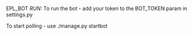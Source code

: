 EPL_BOT
*RUN:*
To run the bot - add your token to the BOT_TOKEN param in settings.py

To start polling - use ./manage.py startbot

